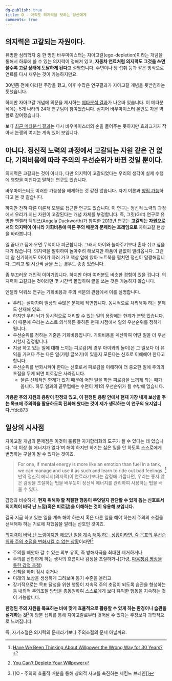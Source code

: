 ```yaml
---
dg-publish: true
title: O - 아직도 의지력을 탓하는 당신에게
comments: true
---
```


## 의지력은 고갈되는 자원이다.

유명한 심리학자 중 한 명인 바우마이스터는 자아고갈(ego-depletion)이라는 개념을 통해서 하루에 쓸 수 있는 의지력이 정해져 있고, **자동차 연료처럼 의지력도 그것을 쓰면 쓸수록 고갈 상태에 도달하게 된다**고 설명합니다. 수면이나 당 섭취 등과 같은 방식으로 연료를 다시 채우는 것이 가능하지만요.

30년쯤 전에 이러한 주장을 했고, 이후 수많은 연구결과가 자아고갈 개념을 뒷받침하는 듯했습니다.

하지만 자아고갈 개념에 의문을 제시하는 [메타분석 결과](https://pubmed.ncbi.nlm.nih.gov/27474142/)가 나온바 있습니다. 이 메타분석에는 5개 나라의 24개 연구팀이 참여했습니다. 심지어 바우마이스터 본인도 자문 역할로 참여했습니다.

보다 [최근 메타분석 결과](https://journals.sagepub.com/doi/full/10.1177/1948550619887702)는 다시 바우마이스터의 손을 들어주는 듯하지만 효과크기가 작아서 논쟁의 여지는 계속 있어 보입니다.



## 아니다. 정신적 노력의 과정에서 고갈되는 자원 같은 건 없다. 기회비용에 따라 주의의 우선순위가 바뀐 것일 뿐이다.

의지력은 고갈되는 것이 아니다, 다만 의지력이 고갈되었다는 우리의 생각이 실제 수행에 영향을 미친다고 말하는 [연구](https://pubmed.ncbi.nlm.nih.gov/20876879/)도 있습니다.

바우마이스터도 이러한 가능성을 배제하는 것 같진 않습니다. 자기 이론과 [양립 가능](https://www.sciencedirect.com/science/article/abs/pii/S0022103112000509)하다고 본 것 같습니다. 

하지만 전혀 다른 이론적 모델로 접근한 연구도 있습니다. 이 연구는 정신적 노력의 과정에서 우리가 지닌 자원이 고갈된다는 개념 자체를 부정합니다. 즉, 그릿(Grit) 연구로 유명한 엔젤라 덕워쓰(Angela Duckworth)가 참여한 [2013년 연구](https://repository.upenn.edu/cgi/viewcontent.cgi?article=1020&context=psychology_papers)는 **고갈되는 자원으로서의 의지력이 아니라 기회비용에 따른 주의 배분의 문제라는 프레임으로** 자아고갈 현상을 바라봅니다.

일 끝나고 집에 오면 무척이나 피곤합니다. 그래서 아이와 놀아주기보다 혼자 쉬고 싶을 때가 많습니다. 의지력을 발휘하여 놀아주려 해보지만 하품이 끝없이 밀려옵니다. 그런데 참 신기하게도 아이가 자러 가고 책상 앞에 앉아 노트북을 펼치면 정신이 말짱해집니다. 그리고 몇 시간씩 글을 쓰는 경우도 종종 있습니다.

좀 부끄러운 개인적 이야기입니다. 하지만 아마 여러분도 비슷한 경험이 있을 겁니다. 의지력이 고갈되는 것이라면 몇 시간씩 몰입하여 글을 쓰는 것은 가능하지 않습니다.

엔젤라 덕워쓰 연구는 기회비용과 주의 배분의 관점에서 이를 설명합니다.
- 우리는 살아가며 일상의 수많은 문제에 직면합니다. 동시적으로 처리해야 하는 문제도 산재해 있죠.
- 하지만 우리 뇌가 동시적으로 처리할 수 있는 일의 용량에는 한계가 분명 있습니다.
- 이 때문에 우리는 스스로 의식하든 못하든 현재 시점에서 일의 우선순위를 정하게 됩니다.
- 우선순위를 정하는 기준은 기회비용입니다. 기회비용을 계산하여 어떤 일을 더 우선시할지 결정합니다.
- 지금 하고 있는 일에 대해 느끼는 피로감(제 경우 아이와의 놀이)은 그 일보다 더 유익을 가져다 주는 다른 일(가령 글쓰기)이 있을지 모른다는 신호로 이해해야 한다고 합니다. 
- 우선순위를 변화시켜야 한다는 신호로서 피로감을 이해하여 더 중요한 일에 주의의 초점을 두게 되면 피로감은 사라집니다. 
    - 물론 신체적인 한계가 있기 때문에 어떤 일을 하든 피로감을 느끼게 되는 때가 옵니다. 하루 일과의 끝무렵에는 수면이 제1의 우선순위가 될 수밖에 없습니다. 

**가용한 주의 자원의 용량이 한정돼 있고, 이 한정된 용량 안에서 현재 가장 내게 보상을 주는 목표에 주의력을 활용하도록 진화해 왔다는 것이 제가 생각하는 이 연구의 요지입니다.**^fdc873



## 일상의 시사점

자아고갈 개념의 문제점은 이것이 훌륭한 자기합리화의 도구가 될 수 있다는 데 있습니다. '더 이상 쓸 에너지가 없다'며 해야 하지만 하기는 싫은 일을 안 하도록 스스로에게 변명하는 구실이 될 수 있다는 것이죠.

>For one, if mental energy is more like an emotion than fuel in a tank, we can manage and use it as such and learn to ride out bad feelings. [^1]<br>만약 정신적 에너지(의지력)이 연료라기보다는 감정에 가깝다면, 우리는 좋지 않은 감정을 조절하는 법을 배우듯이 정신적 에너지를 관리하여 사용하는 법을 배울 수 있다. 

감정과 비슷하게, **현재 취해야 할 적절한 행동이 무엇일지 판단할 수 있게 돕는 신호로서 의지력이 바닥 난 느낌(혹은 피로감)을 이해하는 것이 유용해 보입니다.**

결국 지금 하고 있는 일을 계속 해야 하는지 혹은 다른 일을 해야 하는지 주의의 초점을 선택해야 하는 기로에 처했음을 알리는 신호인 것이죠.

<u>의지력이 바닥 난 느낌이지만 해오던 일을 계속 해야 하는 상황이라면, 즉 목표의 우선순위와 주의 초점을 변화시킬 수 없는 상황</u>이라면[^2] 
- 주의를 빼앗아 갈 수 있는 외부 유혹, 즉 방해자극을 최대한 제거하거나
- 주의를 산만하게 하는 생각의 흐름이나 감정을 조절하거나(가령, [마음챙김 명상을 통한 감정 조절](https://psycnet.apa.org/record/2017-21402-005))
- 산책을 하며 잠시 쉬거나
- 미래의 보상을 생생하게 그려보며 동기 수준을 올리고
- 장기적으로는 목표 달성을 위한 행동이 지속적 주의 초점이 되도록 습관을 형성하는 등 내외적 주의조절 방법을 총동원하여 스스로에게 보다 유익한 행동을 지속하는 것이 가능합니다.

**한정된 주의 자원을 목표하는 바에 맞게 효율적으로 활용할 수 있게 하는 환경이나 습관을 설계하는 것**[^3]이 당분 섭취를 통해 자아고갈로부터 벗어날 수 있다는 주장보다 과학적으로 느껴집니다. 

즉, 자기조절은 의지력의 문제라기보다 주의조절의 문제 아닐까요.

[^1]: [Have We Been Thinking About Willpower the Wrong Way for 30 Years?](https://hbr.org/2016/11/have-we-been-thinking-about-willpower-the-wrong-way-for-30-years)
[^2]: [You Can't Deplete Your Willpower](https://elemental.medium.com/dont-worry-you-can-t-deplete-your-willpower-a6007b79a4f)
[^3]: [[O - 주의의 효율적 배분을 통해 창의적 사고를 촉진하는 세컨드 브레인]]
